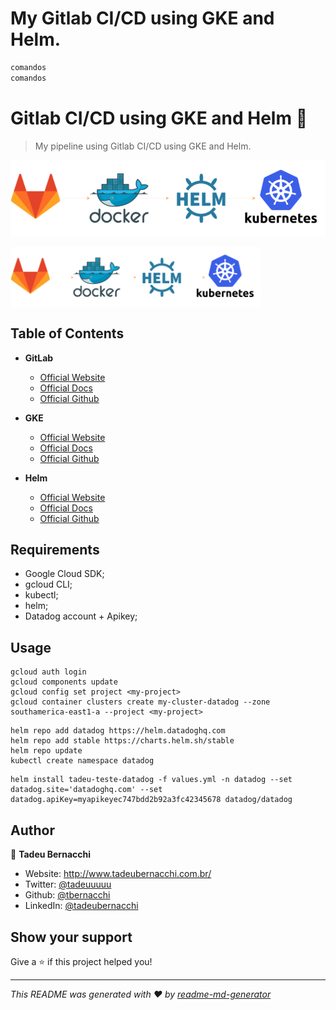 # My Gitlab CI/CD using GKE and Helm.

```bash
comandos
comandos
```
<h1 align="">Gitlab CI/CD using GKE and Helm 👋</h1>
<p>
</p>

> My pipeline using Gitlab CI/CD using GKE and Helm.

![Datadog](/.github/assets/img/gitlab-pipe.png)

<div align=>
	<img align="center" width="400px" src=/.github/assets/img/gitlab-pipe.png>
</div>

## Table of Contents

* **GitLab**  
  * [Official Website](https://gitlab.com/)
  * [Official Docs](https://docs.gitlab.com/)
  * [Official Github](https://github.com/gitlabhq)

* **GKE**  
  * [Official Website](https://cloud.google.com/kubernetes-engine)
  * [Official Docs](https://cloud.google.com/kubernetes-engine/docs/quickstart)
  * [Official Github](https://github.com/GoogleCloudPlatform/kubernetes-engine-samples)

* **Helm**  
  * [Official Website](https://helm.sh/)
  * [Official Docs](https://helm.sh/docs/)
  * [Official Github](https://github.com/helm/helm)

## Requirements
* Google Cloud SDK;
* gcloud CLI;  
* kubectl;  
* helm;
* Datadog account + Apikey;

## Usage

```
gcloud auth login
gcloud components update
gcloud config set project <my-project>
gcloud container clusters create my-cluster-datadog --zone southamerica-east1-a --project <my-project>
```

```
helm repo add datadog https://helm.datadoghq.com
helm repo add stable https://charts.helm.sh/stable
helm repo update
kubectl create namespace datadog
```

```
helm install tadeu-teste-datadog -f values.yml -n datadog --set datadog.site='datadoghq.com' --set datadog.apiKey=myapikeyec747bdd2b92a3fc42345678 datadog/datadog
```

## Author

👤 **Tadeu Bernacchi**

* Website: http://www.tadeubernacchi.com.br/
* Twitter: [@tadeuuuuu](https://twitter.com/tadeuuuuu)
* Github: [@tbernacchi](https://github.com/tbernacchi)
* LinkedIn: [@tadeubernacchi](https://linkedin.com/in/tadeubernacchi)

## Show your support

Give a ⭐️ if this project helped you!

***
_This README was generated with ❤️ by [readme-md-generator](https://github.com/kefranabg/readme-md-generator)_
